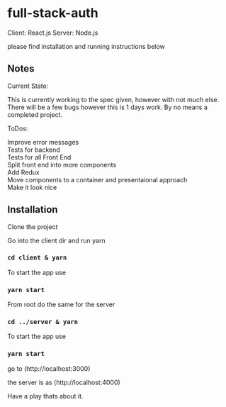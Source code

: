 # full-stack-auth

Client: React.js
Server: Node.js

please find installation and running instructions below

## Notes

Current State:

This is currently working to the spec given, however with not much else. There will be a few bugs however this is 1 days work. By no means a completed project.

ToDos:

Improve error messages<br/>
Tests for backend<br/>
Tests for all Front End<br/>
Split front end into more components<br/>
Add Redux<br/>
Move components to a container and presentaional approach<br/>
Make it look nice<br/>

 ## Installation

Clone the project

Go into the client dir and run yarn

 ### `cd client & yarn`

To start the app use

### `yarn start`

From root do the same for the server

 ### `cd ../server & yarn`

To start the app use

### `yarn start`

go to (http://localhost:3000)

the server is as (http://localhost:4000)

Have a play thats about it.
